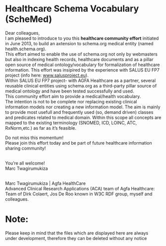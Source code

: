 Healthcare Schema Vocabulary  (ScheMed)
=================================
Dear colleagues, <br>
I am pleased to introduce to you this **healthcare community effort** initiated in June 2013, to build an axtension to schema.org medical entity (named health.schema.org).<br>
This effort aimed to enable the use of schema.org not only by webmasters but also in indexing health records, healthcare documents and as a pillar open source of medical ontology/vocabulary for formalization of healthcare information. This effort was insipired by the experience with SALUS EU FP7 project (info here: www.salusproject.eu).<br>
Within SALUS EU FP7 project- with AGFA Healthcare as a partner, several reusable clinical entities using schema.org as a third-party pillar source of medical ontology and have been tested successfully and used.<br> This community effort aim to provide a medical/health vocabulary. <br>The intention is not to be complete nor replacing existing clinical information models nor creating a new information model. The aim is mainly to provide most usefull and frequently used (so, demand driven) classes and predicates related to medical domain. Within this scope all concepts are mapped to the existing terminology (SNOMED, ICD, LOINC, ATC, RxNorm,etc.) as far as it’s feasible.<br>

Do not miss this momentum! <br>
Please join this effort today and be part of future healthcare information sharing community!<br><br>

You’re all welcome!<br>
Marc Twagirumukiza <br><br>

Marc Twagirumukiza | Agfa HealthCare <br>
Advanced Clinical Research Applications (ACA) team of Agfa Healthcare: Team of Dirk Colaert, Jos De Roo known in W3C RDF group, myself  and colleagues.

Note:
=====
Please keep in mind that the files which are displayed here are always under development, therefore they can be deleted without any notice
